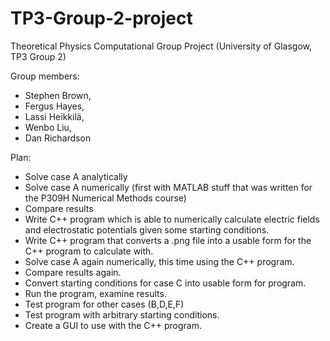 # TP3-Group-2-project
Theoretical Physics Computational Group Project (University of Glasgow, TP3 Group 2)

Group members:
*  Stephen Brown,
*  Fergus Hayes,
*  Lassi Heikkilä,
*  Wenbo Liu,
*  Dan Richardson
  
Plan:
- Solve case A analytically
- Solve case A numerically (first with MATLAB stuff that was written for the P309H Numerical Methods course)
- Compare results
- Write C++ program which is able to numerically calculate electric fields and electrostatic potentials given some starting conditions.
- Write C++ program that converts a .png file into a usable form for the C++ program to calculate with.
- Solve case A again numerically, this time using the C++ program.
- Compare results again.
- Convert starting conditions for case C into usable form for program.
- Run the program, examine results.
- Test program for other cases (B,D,E,F)
- Test program with arbitrary starting conditions.
- Create a GUI to use with the C++ program.
